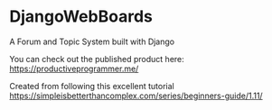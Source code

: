 # DjangoWebBoards
A Forum and Topic System built with Django


You can check out the published product here: https://productiveprogrammer.me/


Created from following this excellent tutorial
https://simpleisbetterthancomplex.com/series/beginners-guide/1.11/


